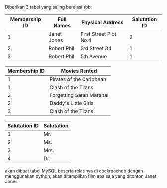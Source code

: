 Diberikan 3 tabel yang saling berelasi sbb:

Membership ID | Full Names | Physical Address | Salutation ID
--------------|------------|------------------|---------------
1 | Janet Jones | First Street Plot No.4 | 2
2 | Robert Phil | 3rd Street 34 | 1
3 | Robert Phil | 5th Avenue | 1

Membership ID | Movies Rented
--------------|--------------
1 | Pirates of the Caribbean
1 | Clash of the Titans
2 | Forgetting Sarah Marshal
2 | Daddy's Little Girls
3 | Clash of the Titans

Salutation ID | Salutation
--------------|-----------
1 | Mr.
2 | Ms.
3 | Mrs.
4 | Dr.

akan dibuat tabel MySQL beserta relasinya di cockroachdb
dengan menggunakan python, akan ditampilkan film apa saja yang ditonton Janet Jones
